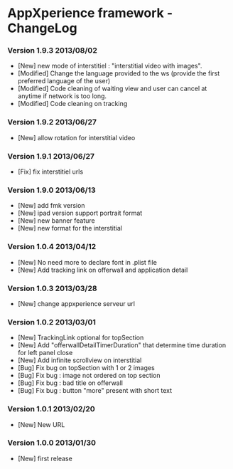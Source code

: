 AppXperience framework - ChangeLog
============ 

### Version 1.9.3 2013/08/02
- [New] new mode of interstitiel : "interstitial video with images".
- [Modified] Change the language provided to the ws (provide the first preferred language of the user)
- [Modified] Code cleaning of waiting view and user can cancel at anytime if network is too long. 
- [Modified] Code cleaning on tracking

### Version 1.9.2 2013/06/27
- [New] allow rotation for interstitial video

### Version 1.9.1 2013/06/27
- [Fix] fix interstitiel urls

### Version 1.9.0 2013/06/13
- [New] add fmk version
- [New] ipad version support portrait format
- [New] new banner feature
- [New] new format for the interstitial

### Version 1.0.4 2013/04/12
- [New] No need more to declare font in .plist file
- [New] Add tracking link on offerwall and application detail

### Version 1.0.3 2013/03/28
- [New] change appxperience serveur url

### Version 1.0.2 2013/03/01
- [New] TrackingLink optional for topSection
- [New] Add "offerwallDetailTimerDuration" that determine time duration for left panel close
- [New] Add infinite scrollview on interstitial
- [Bug] Fix bug on topSection with 1 or 2 images
- [Bug] Fix bug : image not ordered on top section
- [Bug] Fix bug : bad title on offerwall
- [Bug] Fix bug : button "more" present with short text

### Version 1.0.1 2013/02/20
- [New] New URL

### Version 1.0.0 2013/01/30
- [New] first release